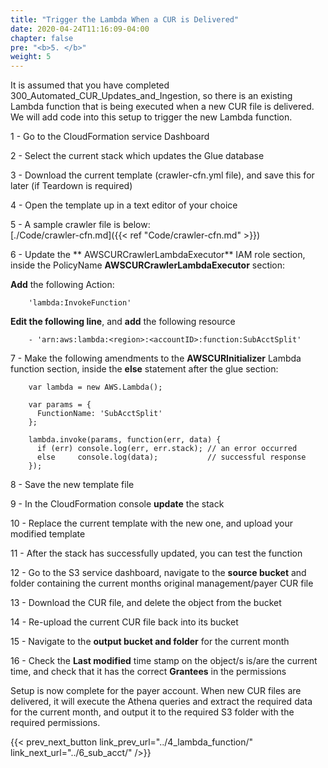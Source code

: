 ```yaml
---
title: "Trigger the Lambda When a CUR is Delivered"
date: 2020-04-24T11:16:09-04:00
chapter: false
pre: "<b>5. </b>"
weight: 5
---
```


It is assumed that you have completed 300_Automated_CUR_Updates_and_Ingestion, so there is an existing Lambda function that is being executed when a new CUR file is delivered.  We will add code into this setup to trigger the new Lambda function.

1 - Go to the CloudFormation service Dashboard

2 - Select the current stack which updates the Glue database

3 - Download the current template (crawler-cfn.yml file), and save this for later (if Teardown is required)

4 - Open the template up in a text editor of your choice

5 - A sample crawler file is below:  
[./Code/crawler-cfn.md]({{< ref "Code/crawler-cfn.md" >}})

6 - Update the ** AWSCURCrawlerLambdaExecutor** IAM role section, inside the PolicyName **AWSCURCrawlerLambdaExecutor** section:

**Add** the following Action:
```
    'lambda:InvokeFunction'
```

**Edit the following line**, and **add** the following resource
```
    - 'arn:aws:lambda:<region>:<accountID>:function:SubAcctSplit'
```                  

7 - Make the following amendments to the **AWSCURInitializer** Lambda function section, inside the **else** statement after the glue section:

```
    var lambda = new AWS.Lambda();

    var params = {
      FunctionName: 'SubAcctSplit'
    };

    lambda.invoke(params, function(err, data) {
      if (err) console.log(err, err.stack); // an error occurred
      else     console.log(data);           // successful response
    });
```

8 - Save the new template file

9 - In the CloudFormation console **update** the stack

10 - Replace the current template with the new one, and upload your modified template

11 - After the stack has successfully updated, you can test the function

12 - Go to the S3 service dashboard, navigate to the **source bucket** and folder containing the current months original management/payer CUR file

13 - Download the CUR file, and delete the object from the bucket

14 - Re-upload the current CUR file back into its bucket

15 - Navigate to the **output bucket and folder** for the current month

16 - Check the **Last modified** time stamp on the object/s is/are the current time, and check that it has the correct **Grantees** in the permissions

Setup is now complete for the payer account. When new CUR files are delivered, it will execute the Athena queries and extract the required data for the current month, and output it to the required S3 folder with the required permissions.  

{{< prev_next_button link_prev_url="../4_lambda_function/" link_next_url="../6_sub_acct/" />}}

